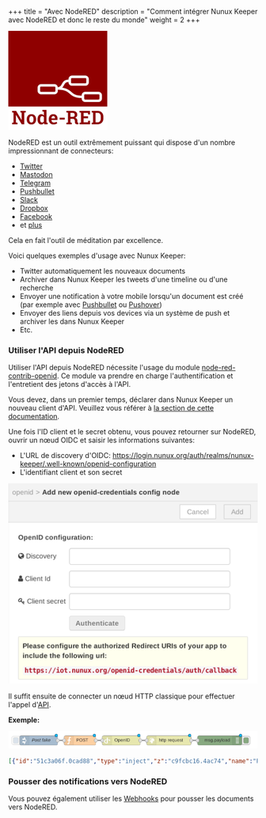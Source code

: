 +++
title = "Avec NodeRED"
description = "Comment intégrer Nunux Keeper avec NodeRED et donc le reste du monde"
weight = 2
+++

![](images/node-red-logo.png?classes=border,shadow)

NodeRED est un outil extrêmement puissant qui dispose d'un nombre impressionnant
de connecteurs:

- [Twitter][twitter]
- [Mastodon][mastodon]
- [Telegram][telegram]
- [Pushbullet][pushbullet]
- [Slack][slack]
- [Dropbox][dropbox]
- [Facebook][facebook]
- et [plus](https://flows.nodered.org/)

Cela en fait l'outil de méditation par excellence.

Voici quelques exemples d'usage avec Nunux Keeper:

- Twitter automatiquement les nouveaux documents
- Archiver dans Nunux Keeper les tweets d'une timeline ou d'une recherche
- Envoyer une notification à votre mobile lorsqu'un document est créé (par
  exemple avec [Pushbullet](https://www.pushbullet.com/) ou
  [Pushover](https://pushover.net/))
- Envoyer des liens depuis vos devices via un système de push et archiver les
  dans Nunux Keeper
- Etc.

### Utiliser l'API depuis NodeRED

Utiliser l'API depuis NodeRED nécessite l'usage du module
[node-red-contrib-openid](https://github.com/ncarlier/node-red-contrib-openid).
Ce module va prendre en charge l'authentification et l'entretient des jetons
d'accès à l'API.

Vous devez, dans un premier temps, déclarer dans Nunux Keeper un nouveau client
d'API.
Veuillez vous référer à [la section de cette documentation](../../create-doc/api#via-openid-connect).

Une fois l'ID client et le secret obtenu, vous pouvez retourner sur NodeRED,
ouvrir un nœud OIDC et saisir les informations suivantes:

- L'URL de discovery d'OIDC: https://login.nunux.org/auth/realms/nunux-keeper/.well-known/openid-configuration
- L'identifiant client et son secret


![](images/node-red-oidc-config.png?classes=border,shadow)

Il suffit ensuite de connecter un nœud HTTP classique pour effectuer l'appel
d'[API](https://api.nunux.org/keeper/api-docs/).

**Exemple:**

![](images/node-red-flow-sample.png?classes=border,shadow)

```json
[{"id":"51c3a06f.0cad88","type":"inject","z":"c9fcbc16.4ac74","name":"Post fake","topic":"documents","payload":"{\"origin\":\"https://tuhrig.de/generating-pdfs-with-java-flying-saucer-and-thymeleaf/\"}","payloadType":"json","repeat":"","crontab":"","once":false,"x":160,"y":260,"wires":[["45864a8.d01f2b4"]]},{"id":"45864a8.d01f2b4","type":"function","z":"c9fcbc16.4ac74","name":"POST","func":"msg.method = 'POST';\nreturn msg;","outputs":1,"noerr":0,"x":290,"y":260,"wires":[["85076194.6abfd"]]},{"id":"85076194.6abfd","type":"openid","z":"c9fcbc16.4ac74","name":"","openid":"","x":420,"y":260,"wires":[["35455354.1972ec"]]},{"id":"35455354.1972ec","type":"http request","z":"c9fcbc16.4ac74","name":"","method":"use","ret":"obj","url":"https://api.nunux.org/keeper/v2/{{{topic}}}","tls":"","x":570,"y":260,"wires":[["ebc7f4a1.c6843"]]},{"id":"ebc7f4a1.c6843","type":"debug","z":"c9fcbc16.4ac74","name":"","active":true,"console":"false","complete":"false","x":730,"y":260,"wires":[]}]
```

### Pousser des notifications vers NodeRED

Vous pouvez également utiliser les [Webhooks](../webhook) pour pousser les documents vers
NodeRED.


[twitter]: https://flows.nodered.org/node/node-red-contrib-twitter
[mastodon]: https://flows.nodered.org/node/node-red-contrib-mastodon
[telegram]: https://flows.nodered.org/node/node-red-contrib-telegrambot
[slack]: https://flows.nodered.org/node/node-red-contrib-slack
[dropbox]: https://flows.nodered.org/node/node-red-node-dropbox
[facebook]: https://flows.nodered.org/node/node-red-contrib-facebook
[pushbullet]: https://flows.nodered.org/node/node-red-node-pushbullet

